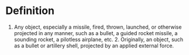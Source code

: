 # Definition

1.  Any object, especially a missile, fired, thrown, launched, or
    otherwise projected in any manner, such as a bullet, a guided rocket
    missile, a sounding rocket, a pilotless airplane, etc. 2.
    Originally, an object, such as a bullet or artillery shell,
    projected by an applied external force.
